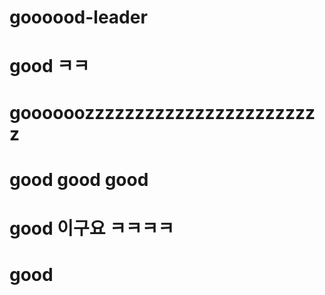 # goooood-leader
# good ㅋㅋ
# goooooozzzzzzzzzzzzzzzzzzzzzzzz
# good good good
# good 이구요 ㅋㅋㅋㅋ
# good